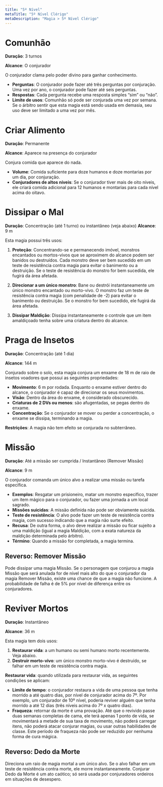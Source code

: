 ```yaml
---
title: "5º Nível"
metaTitle: "5º Nível Clérigo"
metaDescription: "Magia > 5º Nível Clérigo"
---
```


# Comunhão
**Duração**: 3 turnos

**Alcance**: O conjurador

O conjurador clama pelo poder divino para ganhar conhecimento.

* **Perguntas**: O conjurador pode fazer até três perguntas por conjuração. Uma vez por ano, o conjurador pode fazer até seis perguntas.
* **Respostas**: Cada pergunta recebe uma resposta simples “sim” ou “não”.
* **Limite de usos**: Comunhão só pode ser conjurada uma vez por semana. Se o árbitro sentir que esta magia está sendo usada em demasia, seu uso deve ser limitado a uma vez por mês.




# Criar Alimento
**Duração**: Permanente

**Alcance**: Aparece na presença do conjurador

Conjura comida que aparece do nada.

* **Volume**: Comida suficiente para doze humanos e doze montarias por um dia, por conjuração.
* **Conjuradores de altos níveis**: Se o conjurador tiver mais de oito níveis, ele criará comida adicional para 12 humanos e montarias para cada nível acima do oitavo.




# Dissipar o Mal
**Duração**: Concentração (até 1 turno) ou instantâneo (veja abaixo)
**Alcance**: 9 m

Esta magia possui três usos:

1. **Proteção**: Concentrando-se e permanecendo imóvel, monstros encantados ou mortos-vivos que se aproximem do alcance podem ser banidos ou destruídos. Cada monstro deve ser bem sucedido em um teste de resistência contra magia para evitar o banimento ou a destruição. Se o teste de resistência do monstro for bem sucedida, ele fugirá da área afetada.

2. **Direcionar a um único monstro**: Bane ou destrói instantaneamente um único monstro encantado ou morto-vivo. O monstro faz um teste de resistência contra magia (com penalidade de -2) para evitar o banimento ou destruição. Se o monstro for bem sucedido, ele fugirá da área afetada.

3. **Dissipar Maldição**: Dissipa instantaneamente o controle que um item amaldiçoado tenha sobre uma criatura dentro do alcance.




# Praga de Insetos
**Duração**: Concentração (até 1 dia)

**Alcance**: 144 m

Conjurado sobre o solo, esta magia conjura um enxame de 18 m de raio de insetos voadores que possui as seguintes propriedades:

* **Movimento**: 6 m por rodada. Enquanto o enxame estiver dentro do alcance, o conjurador é capaz de direcionar os seus movimentos.
* **Visão**: Dentro da área do enxame, é considerado obscurecido.
* **Criaturas de 2 DVs ou menos**: são afugentadas, se pegas dentro do enxame.
* **Concentração**: Se o conjurador se mover ou perder a concentração, o enxame se dissipa, terminando a magia.

**Restrições**: A magia não tem efeito se conjurada no subterrâneo.




# Missão
**Duração**: Até a missão ser cumprida / Instantâneo (Remover Missão)

**Alcance**: 9 m

O conjurador comanda um único alvo a realizar uma missão ou tarefa específica.

* **Exemplos**: Resgatar um prisioneiro, matar um monstro específico, trazer um item mágico para o conjurador, ou fazer uma jornada a um local sagrado.
* **Missões suicidas**: A missão definida não pode ser obviamente suicida.
* **Teste de resistência**: O alvo pode fazer um teste de resistência contra magia, com sucesso indicando que a magia não surte efeito.
* **Recusa**: De outra forma, o alvo deve realizar a missão ou ficar sujeito a uma maldição (igual a magia Maldição, com a exata natureza da maldição determinada pelo árbitro).
* **Término**: Quando a missão for completada, a magia termina.

## Reverso: Remover Missão
Pode dissipar uma magia Missão. Se o personagem que conjurou a magia Missão que será anulada for de nível mais alto do que o conjurador da magia Remover Missão, existe uma chance de que a magia não funcione. A probabilidade de falha é de 5% por nível de diferença entre os conjuradores.




# Reviver Mortos
**Duração**: Instantâneo

**Alcance**: 36 m

Esta magia tem dois usos:

1. **Restaurar vida**: a um humano ou semi humano morto recentemente. Veja abaixo.
2. **Destruir morto-vivo**: um único monstro morto-vivo é destruído, se falhar em um teste de resistência contra magia.

**Restaurar vida**: quando utilizada para restaurar vida, as seguintes condições se aplicam:

* **Limite de tempo**: o conjurador restaura a vida de uma pessoa que tenha morrido a até quatro dias, por nível de conjurador acima do 7º. Por exemplo, um conjurador de 10º nível, poderia reviver alguém que tenha morrido a até 12 dias (três níveis acima do 7º x quatro dias).
* **Fraqueza**: retornar da morte é uma provação. Até que o revivido passe duas semanas completas de cama, ele terá apenas 1 ponto de vida, se movimentará a metade de sua taxa de movimento, não poderá carregar itens, não poderá atacar conjurar magias, ou usar outras habilidades de classe. Este período de fraqueza não pode ser reduzido por nenhuma forma de cura mágica.

## Reverso: Dedo da Morte
Direciona um raio de magia mortal a um único alvo. Se o alvo falhar em um teste de resistência contra morte, ele morre instantaneamente. Conjurar Dedo da Morte é um ato caótico; só será usada por conjuradores ordeiros em situações de desespero.

